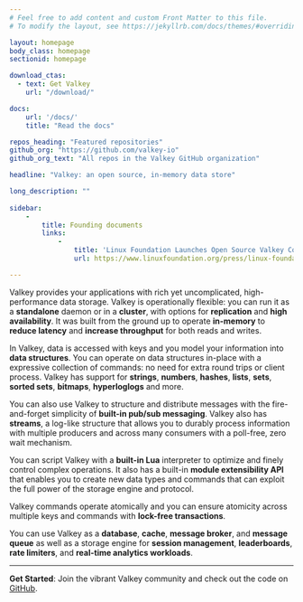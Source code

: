 ```yaml
---
# Feel free to add content and custom Front Matter to this file.
# To modify the layout, see https://jekyllrb.com/docs/themes/#overriding-theme-defaults

layout: homepage
body_class: homepage
sectionid: homepage

download_ctas:
  - text: Get Valkey
    url: "/download/"

docs:
    url: '/docs/'
    title: "Read the docs"

repos_heading: "Featured repositories"
github_org: "https://github.com/valkey-io"
github_org_text: "All repos in the Valkey GitHub organization"

headline: "Valkey: an open source, in-memory data store"

long_description: ""
    
sidebar:
    -
        title: Founding documents
        links:
            -
                title: 'Linux Foundation Launches Open Source Valkey Community'
                url: https://www.linuxfoundation.org/press/linux-foundation-launches-open-source-valkey-community

---
```


Valkey provides your applications with rich yet uncomplicated, high-performance data storage. Valkey is operationally flexible: you can run it as a **standalone** daemon or in a **cluster**, with options for **replication** and **high availability**. It was built from the ground up to operate **in-memory** to **reduce latency** and **increase throughput** for both reads and writes.

In Valkey, data is accessed with keys and you model your information into **data structures**. You can operate on data structures in-place with a expressive collection of commands: no need for extra round trips or client process. Valkey has support for **strings**, **numbers**, **hashes**, **lists**, **sets**, **sorted sets**, **bitmaps**, **hyperloglogs** and more.

You can also use Valkey to structure and distribute messages with the fire-and-forget simplicity of **built-in pub/sub messaging**. Valkey also has **streams**, a log-like structure that allows you to durably process information with multiple producers and across many consumers with a poll-free, zero wait mechanism. 

You can script Valkey with a **built-in Lua** interpreter to optimize and finely control complex operations. 
It also has a built-in **module extensibility API** that enables you to create new data types and commands that can exploit the full power of the storage engine and protocol.

Valkey commands operate atomically and you can ensure atomicity across multiple keys and commands with **lock-free transactions**.

You can use Valkey as a **database**, **cache**, **message broker**, and **message queue** as well as a storage engine for **session management**, **leaderboards**, **rate limiters**, and **real-time analytics workloads**.

---

**Get Started**: Join the vibrant Valkey community and check out the code on [GitHub](https://github.com/valkey-io/valkey).
